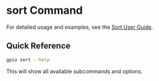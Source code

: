 # sort Command

For detailed usage and examples, see the [Sort User Guide](../guide/sort.md).

## Quick Reference

```bash
gpio sort --help
```

This will show all available subcommands and options.
